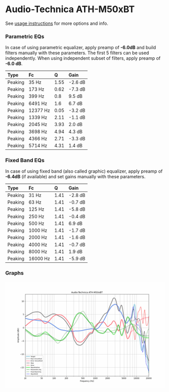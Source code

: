 # Audio-Technica ATH-M50xBT
See [usage instructions](https://github.com/jaakkopasanen/AutoEq#usage) for more options and info.

### Parametric EQs
In case of using parametric equalizer, apply preamp of **-6.0dB** and build filters manually
with these parameters. The first 5 filters can be used independently.
When using independent subset of filters, apply preamp of **-6.0 dB**.

| Type    | Fc       |    Q | Gain    |
|:--------|:---------|:-----|:--------|
| Peaking | 35 Hz    | 1.55 | -2.6 dB |
| Peaking | 173 Hz   | 0.62 | -7.3 dB |
| Peaking | 399 Hz   | 0.8  | 9.5 dB  |
| Peaking | 6491 Hz  | 1.6  | 6.7 dB  |
| Peaking | 12377 Hz | 0.05 | -3.2 dB |
| Peaking | 1339 Hz  | 2.11 | -1.1 dB |
| Peaking | 2045 Hz  | 3.93 | 2.0 dB  |
| Peaking | 3698 Hz  | 4.94 | 4.3 dB  |
| Peaking | 4366 Hz  | 2.71 | -3.3 dB |
| Peaking | 5714 Hz  | 4.31 | 1.4 dB  |

### Fixed Band EQs
In case of using fixed band (also called graphic) equalizer, apply preamp of **-6.4dB**
(if available) and set gains manually with these parameters.

| Type    | Fc       |    Q | Gain    |
|:--------|:---------|:-----|:--------|
| Peaking | 31 Hz    | 1.41 | -2.8 dB |
| Peaking | 63 Hz    | 1.41 | -0.7 dB |
| Peaking | 125 Hz   | 1.41 | -5.8 dB |
| Peaking | 250 Hz   | 1.41 | -0.4 dB |
| Peaking | 500 Hz   | 1.41 | 6.9 dB  |
| Peaking | 1000 Hz  | 1.41 | -1.7 dB |
| Peaking | 2000 Hz  | 1.41 | -1.6 dB |
| Peaking | 4000 Hz  | 1.41 | -0.7 dB |
| Peaking | 8000 Hz  | 1.41 | 1.9 dB  |
| Peaking | 16000 Hz | 1.41 | -5.9 dB |

### Graphs
![](./Audio-Technica%20ATH-M50xBT.png)
